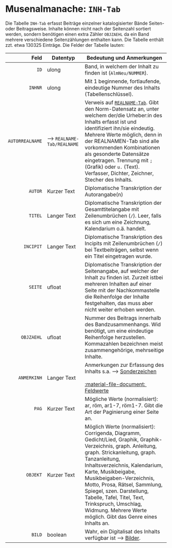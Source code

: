 # Musenalmanache: `INH-Tab`
Die Tabelle `INH-Tab` erfasst Beiträge einzelner katalogisierter Bände Seiten- oder Beitragsweise. Inhalte können nicht nach der Seitenzahl sortiert werden, sondern benötigen einen extra Zähler `OBJZAEHL` da ein Band mehrere verschiedene Seitenzählungen enthalten kann. Die Tabelle enthält zzt. etwa 130325 Einträge. Die Felder der Tabelle lauten:

<!-- TODO: Seiten- oder Beitragsweise??
    Auch bekannte nicht erfasste Inhalte?  -->

Feld             |  Datentyp | Bedeutung und Anmerkungen 
----------------:|-----------|--------------------------
`ID` | ulong | Band, in welchem der Inhalt zu finden ist (`AlmNeu/NUMMER`). 
`INHNR`| ulong | Mit 1 beginnende, fortlaufende, eindeutige Nummer des Inhalts (Tabellenschlüssel).
`AUTORREALNAME`| -->&nbsp;`REALNAME-Tab/REALNAME` | Verweis auf [`REALNAME-Tab`](4_REALNAMEN-Tab.md). Gibt den Norm-Datensatz an, unter welchem der/die Urheber:in des Inhalts erfasst ist und identifiziert ihn/sie eindeutig. Mehrere Werte möglich, denn in der REALNAMEN-Tab sind alle vorkommenden Kombinationen als gesonderte Datensätze eingetragen. Trennung mit `;` (Grafik) oder `u.` (Text). Verfasser, Dichter, Zeichner, Stecher des Inhalts. 
`AUTOR` | Kurzer Text | Diplomatische Transkription der Autorangabe(n)
`TITEL` | Langer Text | Diplomatische Transkription der Gesamttitelangabe mit Zeilenumbrüchen (`/`). Leer, falls es sich um eine Zeichnung, Kalendarium o.ä. handelt.
`INCIPIT` | Langer Text | Diplomatische Transkription des Incipits mit Zeilenumbrüchen (`/`) bei Textbeiträgen, selbst wenn ein Titel eingetragen wurde.
`SEITE` | ufloat | Diplomatische Transkription der Seitenangabe, auf welcher der Inhalt zu finden ist. Zurzeit istbei mehreren Inhalten auf einer Seite mit der Nachkommastelle die Reihenfolge der Inhalte festgehalten, das muss aber nicht weiter erhoben werden.
`OBJZAEHL` | ufloat | Nummer des Beitrags innerhalb des Bandzusammenhangs. Wid benötigt, um eine eindeutige Reihenfolge herzustellen. Kommazahlen bezeichnen meist zusammengehörige, mehrseitige Inhalte. 
`ANMERKINH` | Langer Text | Anmerkungen zur Erfassung des Inhalts s.a. --> [Sonderzeichen](1_allgemeines.md#symbole)<br><br>[:material-file-document:&nbsp; Feldwerte](../../files/feldwerte/INH-TAB_ANMERKINH.txt)
`PAG` | Kurzer Text | Mögliche Werte (normalisiert): ar, röm, ar1-7, röm1-7. Gibt die Art der Paginierung einer Seite an.
`OBJEKT` | Kurzer Text | Möglich Werte (normalisiert): Corrigenda, Diagramm, Gedicht/Lied, Graphik, Graphik-Verzeichnis, graph. Anleitung, graph. Strickanleitung, graph. Tanzanleitung, Inhaltsverzeichnis, Kalendarium, Karte, Musikbeigabe, Musikbeigaben-Verzeichnis, Motto, Prosa, Rätsel, Sammlung, Spiegel, szen. Darstellung, Tabelle, Tafel, Titel, Text, Trinkspruch, Umschlag, Widmung. Mehrere Werte möglich. Gibt das Genre eines Inhalts an.
`BILD` | boolean | Wahr, ein Digitalisat des Inhalts verfügbar ist -->&nbsp;[Bilder](1_allgemeines.md#bilder).